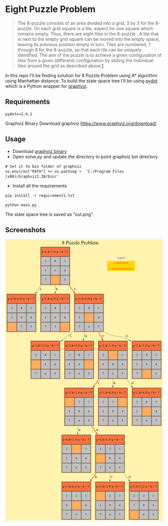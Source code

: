 # Eight Puzzle Problem

> The 8-puzzle consists of an area divided into a grid, 3 by 3 for the 8-puzzle. On each grid square is a tile, expect for one square which remains empty. Thus, there are eight tiles in the 8-puzzle . A tile that is next to the empty grid square can be moved into the empty space, leaving its previous position empty in turn. Tiles are numbered, 1 through 8 for the 8-puzzle, so that each tile can be uniquely identified.
The aim of the puzzle is to achieve a given configuration of tiles from a given (different) configuration by sliding the individual tiles around the grid as described above.[1](http://www.aiai.ed.ac.uk/~gwickler/eightpuzzle-uninf.html)

In this repo I'll be finding solution for 8 Puzzle Problem using A* algorithm using Manhattan distance. To build the state space tree I'll be using [pydot](https://github.com/pydot/pydot) which is a Python wrapper  for [graphviz](https://www.graphviz.org/download/).

## Requirements
```
pydot==1.4.1
```
Graphviz Binary
Download graphviz https://www.graphviz.org/download/

## Usage

 - Download [graphviz binary](https://www.graphviz.org/download/) 
 - Open solve.py and  update  the directory to point graphviz bin directory
```
# Set it to bin folder of graphviz
os.environ["PATH"] += os.pathsep +  'C:/Program Files (x86)/Graphviz2.38/bin/'
``` 
- Install all the requirements
```
pip install -r requirements.txt
``` 
```
python main.py
``` 

The state space tree is saved as "out.png".
## Screenshots
![enter image description here](https://github.com/Bishalsarang/8-Puzzle-Problem/blob/master/assets/out.png)
